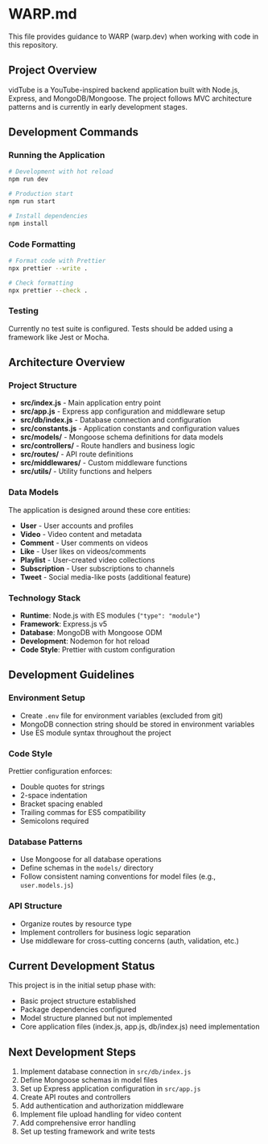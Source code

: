 # WARP.md

This file provides guidance to WARP (warp.dev) when working with code in this repository.

## Project Overview

vidTube is a YouTube-inspired backend application built with Node.js, Express, and MongoDB/Mongoose. The project follows MVC architecture patterns and is currently in early development stages.

## Development Commands

### Running the Application
```bash
# Development with hot reload
npm run dev

# Production start
npm run start

# Install dependencies
npm install
```

### Code Formatting
```bash
# Format code with Prettier
npx prettier --write .

# Check formatting
npx prettier --check .
```

### Testing
Currently no test suite is configured. Tests should be added using a framework like Jest or Mocha.

## Architecture Overview

### Project Structure
- **src/index.js** - Main application entry point
- **src/app.js** - Express app configuration and middleware setup
- **src/db/index.js** - Database connection and configuration
- **src/constants.js** - Application constants and configuration values
- **src/models/** - Mongoose schema definitions for data models
- **src/controllers/** - Route handlers and business logic
- **src/routes/** - API route definitions
- **src/middlewares/** - Custom middleware functions
- **src/utils/** - Utility functions and helpers

### Data Models
The application is designed around these core entities:
- **User** - User accounts and profiles
- **Video** - Video content and metadata
- **Comment** - User comments on videos
- **Like** - User likes on videos/comments
- **Playlist** - User-created video collections
- **Subscription** - User subscriptions to channels
- **Tweet** - Social media-like posts (additional feature)

### Technology Stack
- **Runtime**: Node.js with ES modules (`"type": "module"`)
- **Framework**: Express.js v5
- **Database**: MongoDB with Mongoose ODM
- **Development**: Nodemon for hot reload
- **Code Style**: Prettier with custom configuration

## Development Guidelines

### Environment Setup
- Create `.env` file for environment variables (excluded from git)
- MongoDB connection string should be stored in environment variables
- Use ES module syntax throughout the project

### Code Style
Prettier configuration enforces:
- Double quotes for strings
- 2-space indentation
- Bracket spacing enabled
- Trailing commas for ES5 compatibility
- Semicolons required

### Database Patterns
- Use Mongoose for all database operations
- Define schemas in the `models/` directory
- Follow consistent naming conventions for model files (e.g., `user.models.js`)

### API Structure
- Organize routes by resource type
- Implement controllers for business logic separation
- Use middleware for cross-cutting concerns (auth, validation, etc.)

## Current Development Status

This project is in the initial setup phase with:
- Basic project structure established
- Package dependencies configured
- Model structure planned but not implemented
- Core application files (index.js, app.js, db/index.js) need implementation

## Next Development Steps

1. Implement database connection in `src/db/index.js`
2. Define Mongoose schemas in model files
3. Set up Express application configuration in `src/app.js`
4. Create API routes and controllers
5. Add authentication and authorization middleware
6. Implement file upload handling for video content
7. Add comprehensive error handling
8. Set up testing framework and write tests